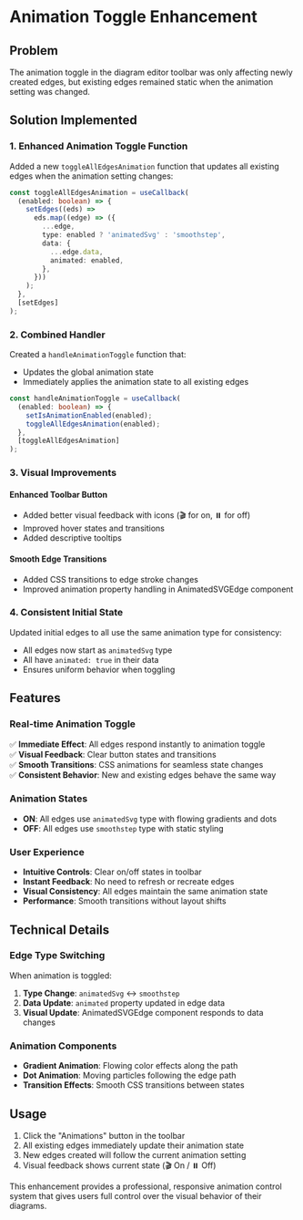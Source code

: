 # Animation Toggle Enhancement

## Problem
The animation toggle in the diagram editor toolbar was only affecting newly created edges, but existing edges remained static when the animation setting was changed.

## Solution Implemented

### 1. Enhanced Animation Toggle Function
Added a new `toggleAllEdgesAnimation` function that updates all existing edges when the animation setting changes:

```typescript
const toggleAllEdgesAnimation = useCallback(
  (enabled: boolean) => {
    setEdges((eds) =>
      eds.map((edge) => ({
        ...edge,
        type: enabled ? 'animatedSvg' : 'smoothstep',
        data: {
          ...edge.data,
          animated: enabled,
        },
      }))
    );
  },
  [setEdges]
);
```

### 2. Combined Handler
Created a `handleAnimationToggle` function that:
- Updates the global animation state
- Immediately applies the animation state to all existing edges

```typescript
const handleAnimationToggle = useCallback(
  (enabled: boolean) => {
    setIsAnimationEnabled(enabled);
    toggleAllEdgesAnimation(enabled);
  },
  [toggleAllEdgesAnimation]
);
```

### 3. Visual Improvements

#### Enhanced Toolbar Button
- Added better visual feedback with icons (🎬 for on, ⏸️ for off)
- Improved hover states and transitions
- Added descriptive tooltips

#### Smooth Edge Transitions
- Added CSS transitions to edge stroke changes
- Improved animation property handling in AnimatedSVGEdge component

### 4. Consistent Initial State
Updated initial edges to all use the same animation type for consistency:
- All edges now start as `animatedSvg` type
- All have `animated: true` in their data
- Ensures uniform behavior when toggling

## Features

### Real-time Animation Toggle
✅ **Immediate Effect**: All edges respond instantly to animation toggle  
✅ **Visual Feedback**: Clear button states and transitions  
✅ **Smooth Transitions**: CSS animations for seamless state changes  
✅ **Consistent Behavior**: New and existing edges behave the same way  

### Animation States
- **ON**: All edges use `animatedSvg` type with flowing gradients and dots
- **OFF**: All edges use `smoothstep` type with static styling

### User Experience
- **Intuitive Controls**: Clear on/off states in toolbar
- **Instant Feedback**: No need to refresh or recreate edges
- **Visual Consistency**: All edges maintain the same animation state
- **Performance**: Smooth transitions without layout shifts

## Technical Details

### Edge Type Switching
When animation is toggled:
1. **Type Change**: `animatedSvg` ↔ `smoothstep`
2. **Data Update**: `animated` property updated in edge data
3. **Visual Update**: AnimatedSVGEdge component responds to data changes

### Animation Components
- **Gradient Animation**: Flowing color effects along the path
- **Dot Animation**: Moving particles following the edge path
- **Transition Effects**: Smooth CSS transitions between states

## Usage
1. Click the "Animations" button in the toolbar
2. All existing edges immediately update their animation state
3. New edges created will follow the current animation setting
4. Visual feedback shows current state (🎬 On / ⏸️ Off)

This enhancement provides a professional, responsive animation control system that gives users full control over the visual behavior of their diagrams.
